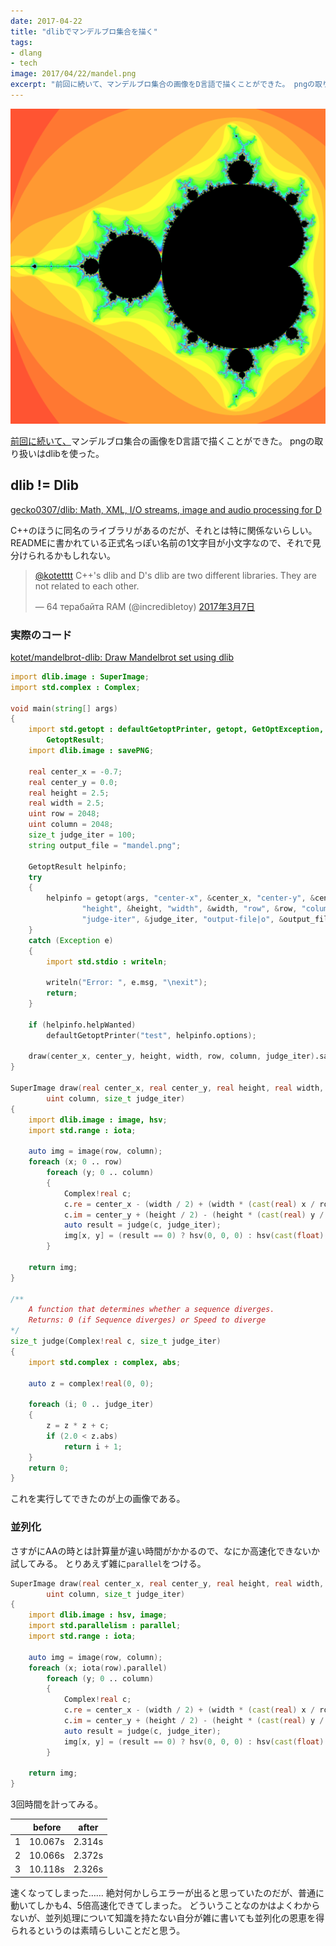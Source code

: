 ```yaml
---
date: 2017-04-22
title: "dlibでマンデルブロ集合を描く"
tags:
- dlang
- tech
image: 2017/04/22/mandel.png
excerpt: "前回に続いて、マンデルブロ集合の画像をD言語で描くことができた。 pngの取り扱いはdlibを使った。"
---
```


![描いたマンデルブロ集合](/assets/2017/04/22/mandel.png)

[前回に続いて、](/2017/04/12/mandelbrot-command-line-interface.html)マンデルブロ集合の画像をD言語で描くことができた。
pngの取り扱いはdlibを使った。

## dlib != Dlib

[gecko0307/dlib: Math, XML, I/O streams, image and audio processing for D](https://github.com/gecko0307/dlib)

C++のほうに同名のライブラリがあるのだが、それとは特に関係ないらしい。READMEに書かれている正式名っぽい名前の1文字目が小文字なので、それで見分けられるかもしれない。

<blockquote class="twitter-tweet" data-lang="ja"><p lang="en" dir="ltr"><a href="https://twitter.com/kotetttt">@kotetttt</a> C++&#39;s dlib and D&#39;s dlib are two different libraries. They are not related to each other.</p>&mdash; 64 терабайта RAM (@incredibletoy) <a href="https://twitter.com/incredibletoy/status/838935735361286146">2017年3月7日</a></blockquote>
<script async src="//platform.twitter.com/widgets.js" charset="utf-8"></script>

### 実際のコード

[kotet/mandelbrot-dlib: Draw Mandelbrot set using dlib](https://github.com/kotet/mandelbrot-dlib)

```d
import dlib.image : SuperImage;
import std.complex : Complex;

void main(string[] args)
{
	import std.getopt : defaultGetoptPrinter, getopt, GetOptException,
		GetoptResult;
	import dlib.image : savePNG;

	real center_x = -0.7;
	real center_y = 0.0;
	real height = 2.5;
	real width = 2.5;
	uint row = 2048;
	uint column = 2048;
	size_t judge_iter = 100;
	string output_file = "mandel.png";

	GetoptResult helpinfo;
	try
	{
		helpinfo = getopt(args, "center-x", &center_x, "center-y", &center_y,
				"height", &height, "width", &width, "row", &row, "column", &column,
				"judge-iter", &judge_iter, "output-file|o", &output_file);
	}
	catch (Exception e)
	{
		import std.stdio : writeln;

		writeln("Error: ", e.msg, "\nexit");
		return;
	}

	if (helpinfo.helpWanted)
		defaultGetoptPrinter("test", helpinfo.options);

	draw(center_x, center_y, height, width, row, column, judge_iter).savePNG(output_file);
}

SuperImage draw(real center_x, real center_y, real height, real width, uint row,
		uint column, size_t judge_iter)
{
	import dlib.image : image, hsv;
	import std.range : iota;

	auto img = image(row, column);
	foreach (x; 0 .. row)
		foreach (y; 0 .. column)
		{
			Complex!real c;
			c.re = center_x - (width / 2) + (width * (cast(real) x / row));
			c.im = center_y + (height / 2) - (height * (cast(real) y / column));
			auto result = judge(c, judge_iter);
			img[x, y] = (result == 0) ? hsv(0, 0, 0) : hsv(cast(float)(result * 10) % 256, 0.8, 1.0);
		}

	return img;
}

/** 
	A function that determines whether a sequence diverges.
	Returns: 0 (if Sequence diverges) or Speed to diverge
*/
size_t judge(Complex!real c, size_t judge_iter)
{
	import std.complex : complex, abs;

	auto z = complex!real(0, 0);

	foreach (i; 0 .. judge_iter)
	{
		z = z * z + c;
		if (2.0 < z.abs)
			return i + 1;
	}
	return 0;
}
```

これを実行してできたのが上の画像である。

### 並列化

さすがにAAの時とは計算量が違い時間がかかるので、なにか高速化できないか試してみる。
とりあえず雑に`parallel`をつける。

```d
SuperImage draw(real center_x, real center_y, real height, real width, uint row,
		uint column, size_t judge_iter)
{
	import dlib.image : hsv, image;
	import std.parallelism : parallel;
	import std.range : iota;

	auto img = image(row, column);
	foreach (x; iota(row).parallel)
		foreach (y; 0 .. column)
		{
			Complex!real c;
			c.re = center_x - (width / 2) + (width * (cast(real) x / row));
			c.im = center_y + (height / 2) - (height * (cast(real) y / column));
			auto result = judge(c, judge_iter);
			img[x, y] = (result == 0) ? hsv(0, 0, 0) : hsv(cast(float)(result * 10) % 256, 0.8, 1.0);
		}

	return img;
}
```

3回時間を計ってみる。

|   | before  | after  |
|:-:|:-------:|:------:|
| 1 | 10.067s | 2.314s |
| 2 | 10.066s | 2.372s |
| 3 | 10.118s | 2.326s |

速くなってしまった……
絶対何かしらエラーが出ると思っていたのだが、普通に動いてしかも4、5倍高速化できてしまった。
どういうことなのかはよくわからないが、並列処理について知識を持たない自分が雑に書いても並列化の恩恵を得られるというのは素晴らしいことだと思う。